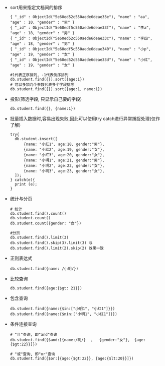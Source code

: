 * sort用来指定文档间的排序

  ``` shell
  { "_id" : ObjectId("5e60ed52c550aede6deae33e"), "name" : "aa", "age" : 10, "gender" : "男" }
  { "_id" : ObjectId("5e60edf5c550aede6deae33f"), "name" : "李a", "age" : 18, "gender" : "男" }
  { "_id" : ObjectId("5e60ed52c550aede6deae33c"), "name" : "李四", "age" : 18, "gender" : "男" }
  { "_id" : ObjectId("5e60edf5c550aede6deae340"), "name" : "小p", "age" : 19, "gender" : "女" }
  { "_id" : ObjectId("5e60ed52c550aede6deae33d"), "name" : "小红", "age" : 19, "gender" : "女" }
  
  #1代表正序排列, -1代表倒序排列
  db.student.find({}).sort({age:1})
  # 可以多加几个参数代表多个字段排序
  db.student.find({}).sort({age:1, name:1})
  ```


* 投影(筛选字段, 只显示自己要的字段)

  ```shell
  db.student.find({}, {name:1})
  ```

* 批量插入数据时,容易出现失败,因此可以使用try catch进行异常捕捉处理(仅作了解)

  ```
  try{
  	db.student.insert([
  		{name: "小红1", age:18, gender:"男"},
  		{name: "小红2", age:19, gender:"女"},
  		{name: "小红3", age:20, gender:"女"},
  		{name: "小明1", age:21, gender:"男"},
  		{name: "小明2", age:22, gender:"女"},
  		{name: "小明3", age:23, gender:"女"},
  	]);
  } catch(e){
  	print (e);
  }
  ```

* 统计与分页

  ```shell
  # 统计
  db.student.find().count()
  db.student.count()
  db.student.count({gender: "女"})
  
  #分页
  db.student.find().limit(3)
  db.student.find().skip(3).limit(3) 与 db.student.find().limit(2).skip(2) 效果一致
  ```

* 正则表达式

  ```shell
  db.student.find({name: /小明/})
  ```

* 比较查询

  ```shell
  db.student.find({age:{$gt: 21}})
  ```

* 包含查询

  ```shell
  db.student.find({name:{$in:["小明1", "小红1"]}})
  db.student.find({name:{$nin:["小明1", "小红1"]}})
  ```

* 条件连接查询

  ```shell
  # "且"查询, 即"and"查询
  db.student.find({$and:[{name:/明/}  ,   {gender:"女"},  {age:{$gt:22}}]})
  
  # "或"查询, 即"or"查询
  db.student.find({$or:[{age:{$gt:22}}, {age:{$lt:20}}]})
  ```

  